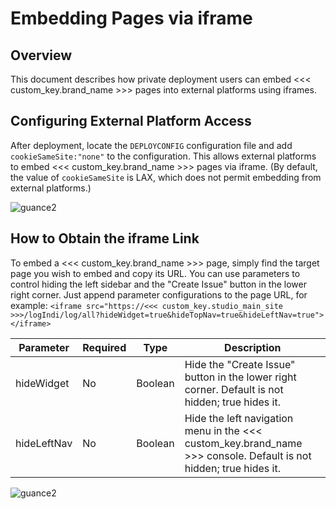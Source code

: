 # Embedding Pages via iframe

## Overview

This document describes how private deployment users can embed <<< custom_key.brand_name >>> pages into external platforms using iframes.

## Configuring External Platform Access

After deployment, locate the `DEPLOYCONFIG` configuration file and add `cookieSameSite:"none"` to the configuration. This allows external platforms to embed <<< custom_key.brand_name >>> pages via iframe. (By default, the value of `cookieSameSite` is LAX, which does not permit embedding from external platforms.)

![guance2](img/deployconfig.png)

## How to Obtain the iframe Link

To embed a <<< custom_key.brand_name >>> page, simply find the target page you wish to embed and copy its URL. You can use parameters to control hiding the left sidebar and the "Create Issue" button in the lower right corner. Just append parameter configurations to the page URL, for example: `<iframe src="https://<<< custom_key.studio_main_site >>>/logIndi/log/all?hideWidget=true&hideTopNav=true&hideLeftNav=true"></iframe>`

| Parameter     | Required | Type    | Description |
| ------------- | -------- | ------- | ------------------------------------------------------------------- |
| hideWidget    | No       | Boolean | Hide the "Create Issue" button in the lower right corner. Default is not hidden; true hides it. |
| hideLeftNav   | No       | Boolean | Hide the left navigation menu in the <<< custom_key.brand_name >>> console. Default is not hidden; true hides it. |

![guance2](img/iframe-hidewidget.png)